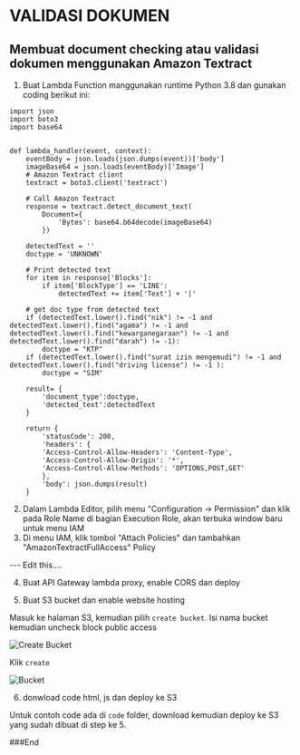 # VALIDASI DOKUMEN
## Membuat document checking atau validasi dokumen menggunakan Amazon Textract

1. Buat Lambda Function manggunakan runtime Python 3.8 dan gunakan coding berikut ini:

```
import json
import boto3
import base64


def lambda_handler(event, context):
    eventBody = json.loads(json.dumps(event))['body']
    imageBase64 = json.loads(eventBody)['Image']
    # Amazon Textract client
    textract = boto3.client('textract')
    
    # Call Amazon Textract
    response = textract.detect_document_text(
        Document={
            'Bytes': base64.b64decode(imageBase64)
        })

    detectedText = ''
    doctype = 'UNKNOWN'

    # Print detected text
    for item in response['Blocks']:
        if item['BlockType'] == 'LINE':
            detectedText += item['Text'] + '|'   
    
    # get doc type from detected text
    if (detectedText.lower().find("nik") != -1 and detectedText.lower().find("agama") != -1 and detectedText.lower().find("kewarganegaraan") != -1 and detectedText.lower().find("darah") != -1):
        doctype = "KTP"
    if (detectedText.lower().find("surat izin mengemudi") != -1 and detectedText.lower().find("driving license") != -1 ):
        doctype = "SIM"
            
    result= {
        'document_type':doctype,
        'detected_text':detectedText
    }

    return {
        'statusCode': 200,
        'headers': {
        'Access-Control-Allow-Headers': 'Content-Type',
        'Access-Control-Allow-Origin': '*',
        'Access-Control-Allow-Methods': 'OPTIONS,POST,GET'
        },
        'body': json.dumps(result)
    }
```

2. Dalam Lambda Editor, pilih menu "Configuration -> Permission" dan klik pada Role Name di bagian Execution Role, akan terbuka window baru untuk menu IAM
3. Di menu IAM, klik tombol "Attach Policies" dan tambahkan "AmazonTextractFullAccess" Policy

--- Edit this....

4. Buat API Gateway lambda proxy, enable CORS dan deploy
 
5. Buat S3 bucket dan enable website hosting

Masuk ke halaman S3, kemudian pilih `create bucket`. Isi nama bucket kemudian uncheck block public access 

![Create Bucket](img/createbucket "Create Bucket")

Klik `create` 

![Bucket](img/bucket "Bucket")


6. donwload code html, js dan deploy ke S3

Untuk contoh code ada di `code` folder, download kemudian deploy ke S3 yang sudah dibuat di step ke 5.

###End